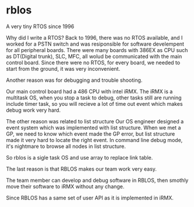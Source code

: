 # rblos
A very tiny RTOS since 1996

Why did I write a RTOS?
Back to 1996, there was no RTOS available, and I worked for a PSTN switch and was resiponsible for software develempent for all peripheral boards.
There were many boards with 386EX as CPU such as DT(Digital trunk), SLC, MFC, all wolud be communicated with the main control board.
Since there were no RTOS, for every board, we needed to start from the ground, it was very inconvenient.

Another reason was for debugging and trouble shooting.

Our main control board had a 486 CPU with intel iRMX.
The iRMX is a multitask OS, when you stop a task to debug, other tasks still are running include timer task, so you will recieve a lot of time out event which makes debug work very hard.

The other reason was related to list structure
Our OS engineer designed a event system which was implemented with list structure.
When we met a GP, we need to know which event made the GP error, but list structure made it very hard to locate the right event.
In command line debug mode, it's nightmare to browse all nodes in list structure.

So rblos is a sigle task OS and use array to replace link table.

The last reason is that RBLOS makes our team work very easy.

The team member can develop and debug software in RBLOS, then smothly move their software to iRMX without any change.

Since RBLOS has a same set of user API as it is implemented in iRMX.


